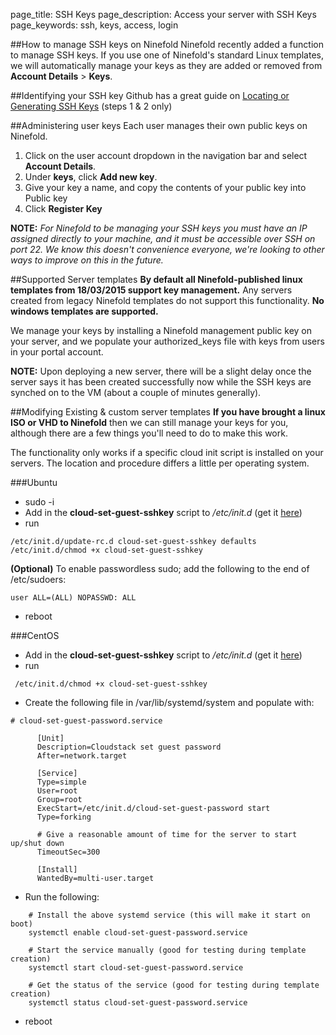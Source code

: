page_title: SSH Keys
page_description: Access your server with SSH Keys
page_keywords: ssh, keys, access, login

##How to manage SSH keys on Ninefold
Ninefold recently added a function to manage SSH keys. If you use one of Ninefold's standard Linux templates, we will automatically manage your keys as they are added or removed from __Account Details__ > __Keys__.

##Identifying your SSH key
Github has a great guide on [Locating or Generating SSH Keys](https://help.github.com/articles/generating-ssh-keys/) (steps 1 & 2 only)

##Administering user keys
Each user manages their own public keys on Ninefold.

1. Click on the user account dropdown in the navigation bar and select __Account Details__.
2. Under __keys__, click __Add new key__.
3. Give your key a name, and copy the contents of your public key into Public key
4. Click __Register Key__

**NOTE:**
_For Ninefold to be managing your SSH keys you must have an IP assigned directly to your machine, and it must be accessible over SSH on port 22. We know this doesn't convenience everyone, we're looking to other ways to improve on this in the future._

##Supported Server templates
__By default all Ninefold-published linux templates from 18/03/2015 support key management.__ Any servers created from legacy Ninefold templates do not support this functionality. __No windows templates are supported.__

We manage your keys by installing a Ninefold management public key on your server, and we populate your authorized_keys file with keys from users in your portal account.

**NOTE:**
Upon deploying a new server, there will be a slight delay once the server says it has been created successfully now while the SSH keys are synched on to the VM (about a couple of minutes generally).


##Modifying Existing & custom server templates
__If you have brought a linux ISO or VHD to Ninefold__ then we can still manage your keys for you, although there are a few things you'll need to do to make this work.

The functionality only works if a specific cloud init script is installed on your servers. The location and procedure differs a little per operating system.

###Ubuntu
 - sudo -i
 - Add in the **cloud-set-guest-sshkey** script to */etc/init.d* (get it [here](https://github.com/ninefold/customer-scripts/blob/master/cloud-set-guest-sshkey-Ubuntu))
 - run
```
/etc/init.d/update-rc.d cloud-set-guest-sshkey defaults
/etc/init.d/chmod +x cloud-set-guest-sshkey
```
 **(Optional)** To enable passwordless sudo; add the following to the end of /etc/sudoers: 
```
user ALL=(ALL) NOPASSWD: ALL
```
 - reboot

###CentOS
 - Add in the **cloud-set-guest-sshkey** script to */etc/init.d* (get it [here](https://github.com/ninefold/customer-scripts/blob/master/cloud-set-guest-sshkey-CentOS))
 - run 
```
 /etc/init.d/chmod +x cloud-set-guest-sshkey
```
 - Create the following file in /var/lib/systemd/system and populate with:
```
# cloud-set-guest-password.service

      [Unit]
      Description=Cloudstack set guest password
      After=network.target
       
      [Service]
      Type=simple
      User=root
      Group=root
      ExecStart=/etc/init.d/cloud-set-guest-password start
      Type=forking
       
      # Give a reasonable amount of time for the server to start up/shut down
      TimeoutSec=300
       
      [Install]
      WantedBy=multi-user.target 
```

 - Run the following:
```
    # Install the above systemd service (this will make it start on boot)
    systemctl enable cloud-set-guest-password.service
     
    # Start the service manually (good for testing during template creation)
    systemctl start cloud-set-guest-password.service
     
    # Get the status of the service (good for testing during template creation)
    systemctl status cloud-set-guest-password.service
```
  - reboot